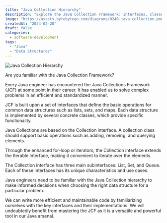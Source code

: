```yaml
---
title: "Java Collection Hierarchy"
description: "Explore the Java Collection Framework: interfaces, classes, and usage."
image: "https://assets.bytebytego.com/diagrams/0240-java-collection.png"
createdAt: "2024-02-20"
draft: false
categories:
  - software-development
tags:
  - "Java"
  - "Data Structures"
---
```


![Java Collection Hierarchy](https://assets.bytebytego.com/diagrams/0240-java-collection.png)

Are you familiar with the Java Collection Framework?

Every Java engineer has encountered the Java Collections Framework (JCF) at some point in their career. It has enabled us to solve complex problems in an efficient and standardized manner.

JCF is built upon a set of interfaces that define the basic operations for common data structures such as lists, sets, and maps. Each data structure is implemented by several concrete classes, which provide specific functionality.

Java Collections are based on the Collection interface. A collection class should support basic operations such as adding, removing, and querying elements.

Through the enhanced for-loop or iterators, the Collection interface extends the Iterable interface, making it convenient to iterate over the elements.

The Collection interface has three main subinterfaces: List, Set, and Queue. Each of these interfaces has its unique characteristics and use cases.

Java engineers need to be familiar with the Java Collection hierarchy to make informed decisions when choosing the right data structure for a particular problem.

We can write more efficient and maintainable code by familiarizing ourselves with the key interfaces and their implementations. We will undoubtedly benefit from mastering the JCF as it is a versatile and powerful tool in our Java arsenal.
